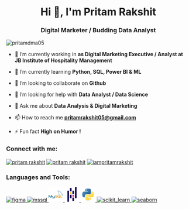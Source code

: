 <h1 align="center">Hi 👋, I'm Pritam Rakshit</h1>
<h3 align="center">Digital Marketer / Budding Data Analyst</h3>


<p align="left"> <img src="https://komarev.com/ghpvc/?username=pritamdma05&label=Profile%20views&color=0e75b6&style=flat" alt="pritamdma05" /> </p>

- 🔭 I’m currently working in **as Digital Marketing Executive / Analyst at JB Institute of Hospitality Management**

- 🌱 I’m currently learning **Python, SQL, Power BI & ML**

- 👯 I’m looking to collaborate on **Github**

- 🤝 I’m looking for help with **Data Analyst / Data Science**

- 💬 Ask me about **Data Analysis & Digital Marketing**

- 📫 How to reach me **pritamrakshit05@gmail.com**

- ⚡ Fun fact **High on Humor !**

<h3 align="left">Connect with me:</h3>
<p align="left">
<a href="https://linkedin.com/in/pritam rakshit" target="blank"><img align="center" src="https://raw.githubusercontent.com/rahuldkjain/github-profile-readme-generator/master/src/images/icons/Social/linked-in-alt.svg" alt="pritam rakshit" height="30" width="40" /></a>
<a href="https://fb.com/pritam rakshit" target="blank"><img align="center" src="https://raw.githubusercontent.com/rahuldkjain/github-profile-readme-generator/master/src/images/icons/Social/facebook.svg" alt="pritam rakshit" height="30" width="40" /></a>
<a href="https://instagram.com/iampritamrakshit" target="blank"><img align="center" src="https://raw.githubusercontent.com/rahuldkjain/github-profile-readme-generator/master/src/images/icons/Social/instagram.svg" alt="iampritamrakshit" height="30" width="40" /></a>
</p>

<h3 align="left">Languages and Tools:</h3>
<p align="left"> <a href="https://www.figma.com/" target="_blank" rel="noreferrer"> <img src="https://www.vectorlogo.zone/logos/figma/figma-icon.svg" alt="figma" width="40" height="40"/> </a> <a href="https://www.microsoft.com/en-us/sql-server" target="_blank" rel="noreferrer"> <img src="https://www.svgrepo.com/show/303229/microsoft-sql-server-logo.svg" alt="mssql" width="40" height="40"/> </a> <a href="https://www.mysql.com/" target="_blank" rel="noreferrer"> <img src="https://raw.githubusercontent.com/devicons/devicon/master/icons/mysql/mysql-original-wordmark.svg" alt="mysql" width="40" height="40"/> </a> <a href="https://pandas.pydata.org/" target="_blank" rel="noreferrer"> <img src="https://raw.githubusercontent.com/devicons/devicon/2ae2a900d2f041da66e950e4d48052658d850630/icons/pandas/pandas-original.svg" alt="pandas" width="40" height="40"/> </a> <a href="https://www.python.org" target="_blank" rel="noreferrer"> <img src="https://raw.githubusercontent.com/devicons/devicon/master/icons/python/python-original.svg" alt="python" width="40" height="40"/> </a> <a href="https://scikit-learn.org/" target="_blank" rel="noreferrer"> <img src="https://upload.wikimedia.org/wikipedia/commons/0/05/Scikit_learn_logo_small.svg" alt="scikit_learn" width="40" height="40"/> </a> <a href="https://seaborn.pydata.org/" target="_blank" rel="noreferrer"> <img src="https://seaborn.pydata.org/_images/logo-mark-lightbg.svg" alt="seaborn" width="40" height="40"/> </a> </p>
